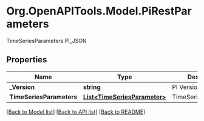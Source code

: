 # Org.OpenAPITools.Model.PiRestParameters
TimeSeriesParameters PI_JSON

## Properties

Name | Type | Description | Notes
------------ | ------------- | ------------- | -------------
**_Version** | **string** | PI Version | 
**TimeSeriesParameters** | [**List&lt;TimeSeriesParameter&gt;**](TimeSeriesParameter.md) | TimeSeriesParameters | 

[[Back to Model list]](../README.md#documentation-for-models) [[Back to API list]](../README.md#documentation-for-api-endpoints) [[Back to README]](../README.md)

